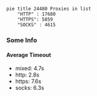 
```mermaid
pie title 24480 Proxies in list
    "HTTP" : 17680
    "HTTPS": 5859
    "SOCKS" : 4615
```

### Some Info
#### Average Timeout

- mixed: 4.7s
- http: 2.8s
- https: 7.6s
- socks: 6.3s
